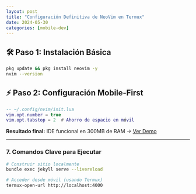 ```yaml
---
layout: post
title: "Configuración Definitiva de NeoVim en Termux"
date: 2024-05-30
categories: [mobile-dev]
---
```


## 🛠️ Paso 1: Instalación Básica
```bash
pkg update && pkg install neovim -y
nvim --version
```

## ⚡ Paso 2: Configuración Mobile-First
```lua
-- ~/.config/nvim/init.lua
vim.opt.number = true
vim.opt.tabstop = 2  # Ahorro de espacio en móvil
```
**Resultado final:** IDE funcional en 300MB de RAM -> [Ver Demo](#)
___

### **7. Comandos Clave para Ejecutar**
```bash
# Construir sitio localmente
bundle exec jekyll serve --livereload

# Acceder desde móvil (usando Termux)
termux-open-url http://localhost:4000
```
